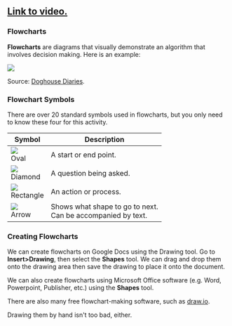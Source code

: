 ## [Link to video.](https://www.youtube.com/watch?v=wKbssPGhHEw&list=PLVD25niNi0Bkuz5cUyBsw_oCgwrKdzgDa)

### Flowcharts

**Flowcharts** are diagrams that visually demonstrate an algorithm that involves decision making. Here is an example:

![](../Images/1.5.4A.jpeg)

Source: [Doghouse Diaries](http://thedoghousediaries.com/).

### Flowchart Symbols

There are over 20 standard symbols used in flowcharts, but you only need to know these four for this activity.

| Symbol | Description |
| ---- | ---|
| ![](../Images/1.5.4B.png)<br>Oval | A start or end point. |
| ![](../Images/1.5.4C.png)<br>Diamond | A question being asked. |
| ![](../Images/1.5.4D.png)<br>Rectangle | An action or process. |
| ![](../Images/1.5.4E.png)<br>Arrow | Shows what shape to go to next.<br>Can be accompanied by text. |

### Creating Flowcharts 

We can create flowcharts on Google Docs using the Drawing tool. Go to **Insert>Drawing**, then select the **Shapes** tool. We can drag and drop them onto the drawing area then save the drawing to place it onto the document.

We can also create flowcharts using Microsoft Office software (e.g. Word, Powerpoint, Publisher, etc.) using the **Shapes** tool. 

There are also many free flowchart-making software, such as [draw.io](https://www.draw.io/).

Drawing them by hand isn't too bad, either.
